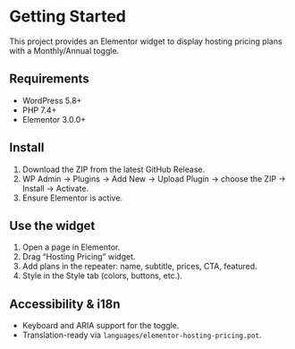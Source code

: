 # Getting Started

This project provides an Elementor widget to display hosting pricing plans with a Monthly/Annual toggle.

## Requirements
- WordPress 5.8+
- PHP 7.4+
- Elementor 3.0.0+

## Install
1. Download the ZIP from the latest GitHub Release.
2. WP Admin → Plugins → Add New → Upload Plugin → choose the ZIP → Install → Activate.
3. Ensure Elementor is active.

## Use the widget
1. Open a page in Elementor.
2. Drag “Hosting Pricing” widget.
3. Add plans in the repeater: name, subtitle, prices, CTA, featured.
4. Style in the Style tab (colors, buttons, etc.).

## Accessibility & i18n
- Keyboard and ARIA support for the toggle.
- Translation-ready via `languages/elementor-hosting-pricing.pot`.
